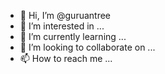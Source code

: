 - 👋 Hi, I’m @guruantree
- 👀 I’m interested in ...
- 🌱 I’m currently learning ...
- 💞️ I’m looking to collaborate on ...
- 📫 How to reach me ...

<!---
guruantree/guruantree is a ✨ special ✨ repository because its `README.md` (this file) appears on your GitHub profile.
You can click the Preview link to take a look at your changes.
--->
